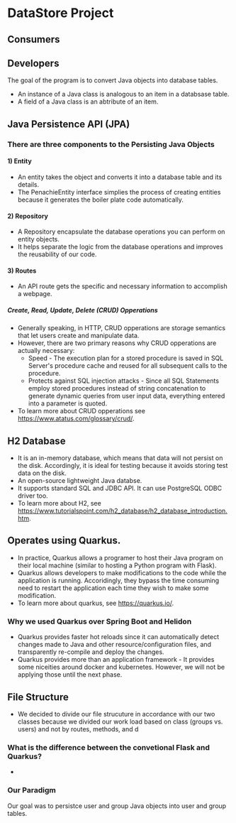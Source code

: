 # DataStore Project

## Consumers


## Developers
The goal of the program is to convert Java objects into database tables. 
* An instance of a Java class is analogous to an item in a databsase table.
* A field of a Java class is an abtribute of an item.

## Java Persistence API (JPA) 
### There are three components to the Persisting Java Objects
#### 1) Entity
* An entity takes the object and converts it into a database table and its details. 
* The PenachieEntity interface simplies the process of creating entities because it generates the boiler plate code automatically.
#### 2) Repository
* A Repository encapsulate the database operations you can perform on entity objects. 
* It helps separate the logic from the database operations and improves the reusability of our code.
#### 3) Routes
* An API route gets the specific and necessary information to accomplish a webpage.
##### Create, Read, Update, Delete (CRUD) Opperations
* Generally speaking, in HTTP, CRUD opperations are storage semantics that let users create and manipulate data. 
* However, there are two primary reasons why CRUD opperations are actually necessary:
  * Speed - The execution plan for a stored procedure is saved in SQL Server's procedure cache and reused for all subsequent calls to the procedure.  
  * Protects against SQL injection attacks - Since all SQL Statements employ stored procedures instead of string concatenation to generate dynamic queries from user input data, everything entered into a parameter is quoted.
* To learn more about CRUD opperations see https://www.atatus.com/glossary/crud/.

## H2 Database
* It is an in-memory database, which means that data will not persist on the disk. Accordingly, it is ideal for testing because it avoids storing test data on the disk.
* An open-source lightweight Java databse.
* It supports standard SQL and JDBC API. It can use PostgreSQL ODBC driver too.
* To learn more about H2, see https://www.tutorialspoint.com/h2_database/h2_database_introduction.htm.

## Operates using Quarkus.
* In practice, Quarkus allows a programer to host their Java program on their local machine (similar to hosting a Python program with Flask).
* Quarkus allows developers to make modifications to the code while the application is running. Accoridingly, they bypass the time consuming need to restart the application each time they wish to make some modification.
* To learn more about quarkus, see https://quarkus.io/.

### Why we used Quarkus over Spring Boot and Helidon
* Quarkus provides faster hot reloads since it can automatically detect changes made to Java and other resource/configuration files, and transparently re-compile and deploy the changes.
* Quarkus provides more than an application framework - It provides some niceities around docker and kubernetes. However, we will not be applying those until the next phase.

## File Structure
* We decided to divide our file strucuture in accordance with our two classes because we divided our work load based on class (groups vs. users) and not by routes, methods, and d

### What is the difference between the convetional Flask and Quarkus? 
* 

### Our Paradigm
Our goal was to persistce user and group Java objects into user and group tables. 
